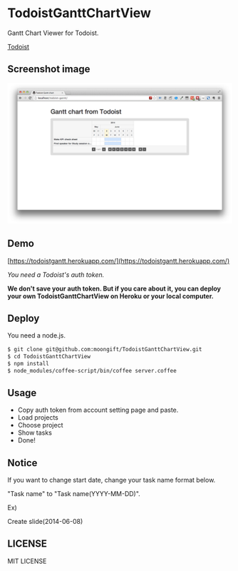 # TodoistGanttChartView

Gantt Chart Viewer for Todoist.

[Todoist](https://todoist.com/)

## Screenshot image

![](images/screenshot.png)

## Demo

[https://todoistgantt.herokuapp.com/](https://todoistgantt.herokuapp.com/)

*You need a Todoist's auth token.*

**We don't save your auth token. But if you care about it, you can deploy your own TodoistGanttChartView on Heroku or your local computer.**

## Deploy

You need a node.js.

```
$ git clone git@github.com:moongift/TodoistGanttChartView.git
$ cd TodoistGanttChartView
$ npm install
$ node_modules/coffee-script/bin/coffee server.coffee
```

## Usage

- Copy auth token from account setting page and paste.
- Load projects
- Choose project
- Show tasks
- Done!

## Notice

If you want to change start date, change your task name format below.

"Task name" to "Task name(YYYY-MM-DD)".

Ex)

Create slide(2014-06-08)

## LICENSE

MIT LICENSE